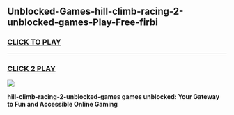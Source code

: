 
## Unblocked-Games-hill-climb-racing-2-unblocked-games-Play-Free-firbi
<h3>
<a href="https://premium76.site?title=hill-climb-racing-2-unblocked-games&ref=19M">CLICK TO PLAY</a></h3>
<hr>

<h3>
<a href="https://premium76.site?title=hill-climb-racing-2-unblocked-games&ref=19M">CLICK 2 PLAY</a>
  
</h3>

<a href="https://premium76.site?title=hill-climb-racing-2-unblocked-games&ref=19M"><img src="https://clearcache.store/games.png"></a>


**hill-climb-racing-2-unblocked-games games unblocked: Your Gateway to Fun and Accessible Online Gaming**
